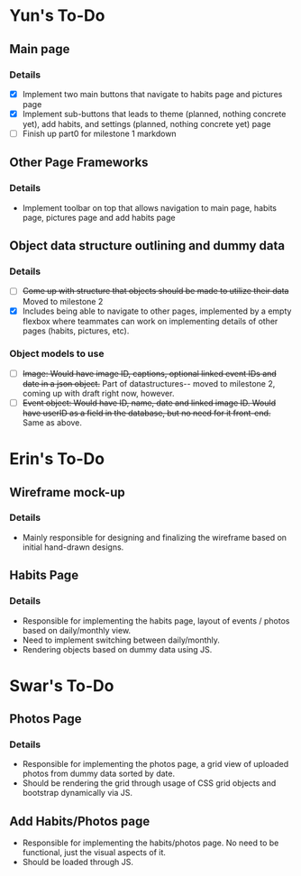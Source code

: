 # Yun's To-Do
## Main page
### Details
- [x] Implement two main buttons that navigate to habits page and pictures page
- [x] Implement sub-buttons that leads to theme (planned, nothing concrete yet), add habits, and settings (planned, nothing concrete yet) page
- [ ] Finish up part0 for milestone 1 markdown

## Other Page Frameworks
### Details
- Implement toolbar on top that allows navigation to main page, habits page, pictures page and add habits page

## Object data structure outlining and dummy data
### Details
- [ ] ~~Come up with structure that objects should be made to utilize their data~~ Moved to milestone 2
- [x] Includes being able to navigate to other pages, implemented by a empty flexbox where teammates can work on implementing details of other pages (habits, pictures, etc).
### Object models to use
- [ ] ~~Image: Would have image ID, captions, optional linked event IDs and date in a json object.~~ Part of datastructures-- moved to milestone 2, coming up with draft right now, however.
- [ ] ~~Event object: Would have ID, name, date and linked image ID. Would have userID as a field in the database, but no need for it front-end.~~ Same as above.

# Erin's To-Do
## Wireframe mock-up
### Details
- Mainly responsible for designing and finalizing the wireframe based on initial hand-drawn designs.

## Habits Page
### Details
- Responsible for implementing the habits page, layout of events / photos based on daily/monthly view.
- Need to implement switching between daily/monthly.
- Rendering objects based on dummy data using JS.

# Swar's To-Do
## Photos Page
### Details
- Responsible for implementing the photos page, a grid view of uploaded photos from dummy data sorted by date.
- Should be rendering the grid through usage of CSS grid objects and bootstrap dynamically via JS.

## Add Habits/Photos page
- Responsible for implementing the habits/photos page. No need to be functional, just the visual aspects of it.
- Should be loaded through JS.
